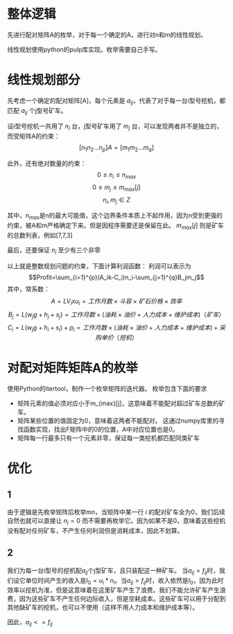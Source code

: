 # 整体逻辑
先进行配对矩阵A的枚举，对于每一个确定的A，进行对n和m的线性规划。

线性规划使用python的pulp库实现。枚举需要自己手写。
# 线性规划部分
先考虑一个确定的配对矩阵[A]，每个元素是 $a_{ij}$，代表了对于每一台i型号挖机，都匹配 $a_{ij}$ 个j型号矿车。

设i型号挖机一共用了 $n_i$ 台，j型号矿车用了 $m_j$ 台，可以发现两者并不是独立的，而受矩阵A的约束：
$$[n_1 n_2 … n_p]A=[m_1 m_2 … m_q]$$

此外，还有绝对数量的约束：
$$0≤n_i≤n_{max} $$
$$0≤m_j≤m_{max}[j]$$
$$n_i,m_j \in Z$$

其中，$n_{max}$是n的最大可能值，这个边界条件本质上不起作用，因为n受到更强的约束，被A和m严格确定下来。但是因程序需要还是保留在此。
$m_{max}[j]$ 则是矿车的总数列表，例如[7,7,3]

最后，还要保证 $n_i$ 至少有三个非零

以上就是整数规划问题的约束，下面计算利润函数：
利润可以表示为
$$Profit=\sum_{i=1}^{p}(A_ik-C_i)n_i-\sum_{j=1}^{q}B_jm_j$$
其中，常系数：
$$A=LV_i x u_i=工作月数×斗容×矿石价格×效率$$
$$B_j=L(w_jg+h_j+s_j)=工作月数×(油耗×油价+人力成本+维护成本)（矿车）$$ 
$$C_i=L(w_jg+h_i+s_i)+p_i=工作月数×(油耗×油价+人力成本+维护成本)+采购单价（挖机）$$

# 对配对矩阵矩阵A的枚举
使用Python的itertool，制作一个枚举矩阵的迭代器。
枚举包含下面的要求
+ 矩阵元素的值必须对应小于m_{max}[j]，这意味着不能配对超过矿车总数的矿车。
+ 矩阵某些位置的值固定为0，意味着这两者不能配对。
  这通过numpy库里的寻找函数实现，找出F矩阵中的0的位置，A中对应位置也是0。
+ 矩阵每一行最多只有一个元素非零，保证每一类挖机都匹配同类矿车

# 优化
## 1
由于逻辑是先枚举矩阵后枚举mn，当矩阵中某一行 $i$ 的配对矿车全为0，我们后续自然也就可以直接让 $n_i=0$ 而不需要再枚举它。因为如果不是0，意味着这些挖机没有配对任何矿车，不产生任何利润但是消耗成本，因此不划算。
## 2
我们为每一台i型号的挖机配$a_{ij}$个j型矿车，且只装配这一种矿车。
当$a_{ij}=f_{ij}$时，我们设它单位时间产生的收入是$I_0=u_i*n_i$。当$a_{ij}>f_{ij}$时，收入依然是$I_0$，因为此时效率以挖机为准，但是这意味着在这里矿车产生了浪费。我们不能允许矿车产生浪费，因为这些矿车不产生任何边际收入，但是空耗成本。这些矿车可以用于分配到其他缺矿车的挖机，也可以不使用（这样不用人力成本和维护成本等）。

因此，$a_{ij}<=f_{ij}$
